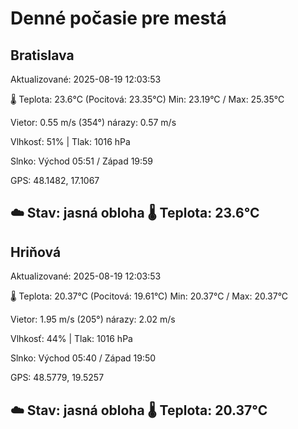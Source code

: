 ﻿# Denné počasie pre mestá

## Bratislava
Aktualizované: 2025-08-19 12:03:53

🌡️ Teplota: 23.6°C 
(Pocitová: 23.35°C)
Min: 23.19°C / Max: 25.35°C

Vietor: 0.55 m/s    (354°) 
nárazy: 0.57 m/s

Vlhkosť: 51% | Tlak: 1016 hPa

Slnko: Východ 05:51 / Západ 19:59

GPS: 48.1482, 17.1067

☁️ Stav: jasná obloha        🌡️ Teplota: 23.6°C
---

## Hriňová
Aktualizované: 2025-08-19 12:03:53

🌡️ Teplota: 20.37°C 
(Pocitová: 19.61°C)
Min: 20.37°C / Max: 20.37°C

Vietor: 1.95 m/s (205°)
nárazy: 2.02 m/s

Vlhkosť: 44% | Tlak: 1016 hPa

Slnko: Východ 05:40 / Západ 19:50

GPS: 48.5779, 19.5257

☁️ Stav: jasná obloha        🌡️ Teplota: 20.37°C
---
